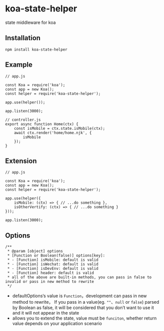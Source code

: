 # koa-state-helper

state middleware for koa

## Installation

```
npm install koa-state-helper
```

## Example

```
// app.js

const Koa = require('koa');
const app = new Koa();
const helper = require('koa-state-helper');

app.use(helper());

app.listen(3000);

// controller.js
export async function Home(ctx) {
    const isMobile = ctx.state.isMobile(ctx);
    await ctx.render('home/home.njk', {
        isMobile
    });
}

```

## Extension

```
// app.js

const Koa = require('koa');
const app = new Koa();
const helper = require('koa-state-helper');

app.use(helper({
    isMobile: (ctx) => { // ...do something },
    isOtherVertify: (ctx) => { // ...do something }
}));

app.listen(3000);
```
## Options

```
/**
 * @param [object] options
 * [Function or Boolean(false)] options[key]:
 * - [Function] isMobile: default is valid
 * - [Function] isWechat: default is valid
 * - [Function] isDevEnv: default is valid
 * - [Function] header: default is valid
 * all of the above are built-in methods, you can pass in false to invalid or pass in new method to rewrite
 */
```

* defaultOptions‘s value is `Function`，development can pass in new method to rewrite，
If you pass in a value(eg. `""`、`null` or `false`) parsed by Boolean as false, it will be considered that you don’t want to use it and 
it will not appear in the state
* allows you to extend the state, value must be `funciton`, 
whether return value depends on your application scenario